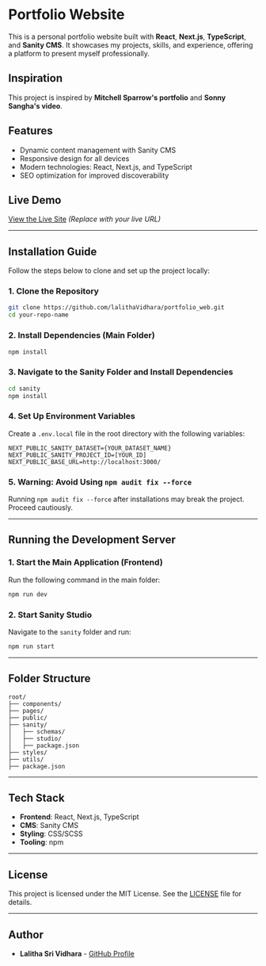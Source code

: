 # Portfolio Website

This is a personal portfolio website built with **React**, **Next.js**, **TypeScript**, and **Sanity CMS**. It showcases my projects, skills, and experience, offering a platform to present myself professionally.

## Inspiration

This project is inspired by **Mitchell Sparrow's portfolio** and **Sonny Sangha's  video**.

## Features

- Dynamic content management with Sanity CMS
- Responsive design for all devices
- Modern technologies: React, Next.js, and TypeScript
- SEO optimization for improved discoverability

## Live Demo

[View the Live Site](#) *(Replace with your live URL)*

---

## Installation Guide

Follow the steps below to clone and set up the project locally:

### 1. Clone the Repository
```bash
git clone https://github.com/lalithaVidhara/portfolio_web.git
cd your-repo-name
```

### 2. Install Dependencies (Main Folder)
```bash
npm install
```

### 3. Navigate to the Sanity Folder and Install Dependencies
```bash
cd sanity
npm install
```

### 4. Set Up Environment Variables
Create a `.env.local` file in the root directory with the following variables:
```env
NEXT_PUBLIC_SANITY_DATASET={YOUR_DATASET_NAME}
NEXT_PUBLIC_SANITY_PROJECT_ID=[YOUR_ID]
NEXT_PUBLIC_BASE_URL=http://localhost:3000/
```

### 5. Warning: Avoid Using `npm audit fix --force`
Running `npm audit fix --force` after installations may break the project. Proceed cautiously.

---

## Running the Development Server

### 1. Start the Main Application (Frontend)
Run the following command in the main folder:
```bash
npm run dev
```

### 2. Start Sanity Studio
Navigate to the `sanity` folder and run:
```bash
npm run start
```

---

## Folder Structure

```
root/
├── components/
├── pages/
├── public/
├── sanity/
│   ├── schemas/
│   ├── studio/
│   ├── package.json
├── styles/
├── utils/
├── package.json
```

---

## Tech Stack

- **Frontend**: React, Next.js, TypeScript
- **CMS**: Sanity CMS
- **Styling**: CSS/SCSS
- **Tooling**: npm

---

## License

This project is licensed under the MIT License. See the [LICENSE](LICENSE) file for details.

---

## Author

- **Lalitha Sri Vidhara** - [GitHub Profile](https://github.com/lalithaVidhara)
